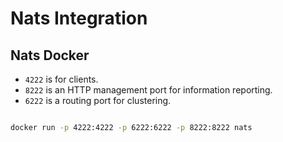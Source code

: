 # Nats Integration


## Nats Docker
* `4222` is for clients.
* `8222` is an HTTP management port for information reporting.
* `6222` is a routing port for clustering.

```bash

docker run -p 4222:4222 -p 6222:6222 -p 8222:8222 nats 
```

